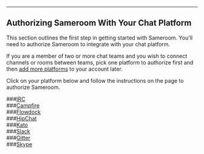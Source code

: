 ---

## Authorizing Sameroom With Your Chat Platform

This section outlines the first step in getting started with Sameroom. You'll need to authorize Sameroom to integrate with your chat platform. 

If you are a member of two or more chat teams and you wish to connect channels or rooms between teams, pick one platform to authorize first and then [add more platforms](/getting-started/en/accounts/README) to your account later.

Click on your platform below and follow the instructions on the page to authorize Sameroom.

###[IRC](/getting-started/en/authorizing/irc)  
###[Campfire](/getting-started/en/authorizing/campfire)  
###[Flowdock](/getting-started/en/authorizing/flowdock)  
###[HipChat](/getting-started/en/authorizing/hipchat)  
###[Kato](/getting-started/en/authorizing/kato)  
###[Slack](/getting-started/en/authorizing/slack)  
###[Gitter](/getting-started/en/authorizing/gitter)  
###[Skype](/getting-started/en/authorizing/skype)

